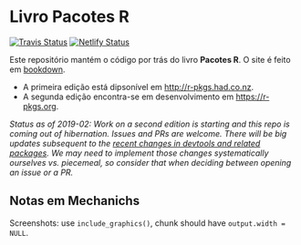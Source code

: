# Livro Pacotes R

[![Travis Status](https://travis-ci.org/hadley/r-pkgs.svg?branch=master)](https://travis-ci.org/hadley/r-pkgs)
[![Netlify Status](https://api.netlify.com/api/v1/badges/a5dbbee9-7396-4e7f-8ce7-6abd362d9752/deploy-status)](https://app.netlify.com/sites/r-pkgs/deploys)

Este repositório mantém o código por trás do livro **Pacotes R**.
O site é feito em [bookdown](https://bookdown.org/yihui/bookdown/).

  * A primeira edição está dipsonível em <http://r-pkgs.had.co.nz>.
  * A segunda edição encontra-se em desenvolvimento em <https://r-pkgs.org>.

*Status as of 2019-02: Work on a second edition is starting and this repo is coming out of hibernation. Issues and PRs are welcome. There will be big updates subsequent to the [recent changes in devtools and related packages](https://www.tidyverse.org/articles/2018/10/devtools-2-0-0/). We may need to implement those changes systematically ourselves vs. piecemeal, so consider that when deciding between opening an issue or a PR.* 

## Notas em Mechanichs

Screenshots: use `include_graphics()`, chunk should have `output.width = NULL`.

